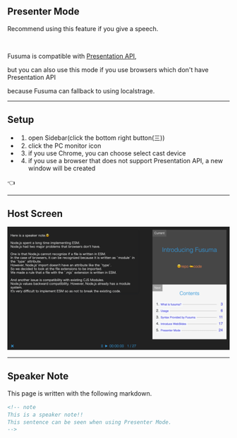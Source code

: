 <!-- sectionTitle: Presenter Mode -->

## Presenter Mode

Recommend using this feature if you give a speech.

<br />

Fusuma is compatible with [Presentation API](https://developer.mozilla.org/en-US/docs/Web/API/Presentation_API),

but you can also use this mode if you use browsers which don't have Presentation API

because Fusuma can fallback to using localstrage.

---

## Setup

- 1. open Sidebar(click the bottom right button(三))
- 2. click the PC monitor icon
- 3. if you use Chrome, you can choose select cast device
- 4. if you use a browser that does not support Presentation API, a new window will be created

<span class="hand">👈</span>

---

## Host Screen

<img src="../../../media/presenter-host.png" class="presenter-host" />

---

<!-- note
This is a speaker note!!
This sentence can be seen when using Presenter Mode.
-->

## Speaker Note

This page is written with the following markdown.

```md
<!-- note
This is a speaker note!!
This sentence can be seen when using Presenter Mode.
-->
```
